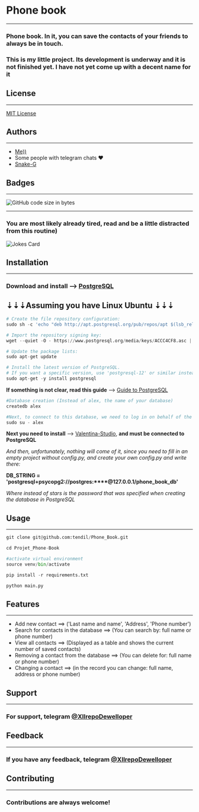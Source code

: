 # Phone book 
 
***

### Phone book. In it, you can save the contacts of your friends to always be in touch.
### This is my little project. Its development is underway and it is not finished yet. I have not yet come up with a decent name for it</h4>
## License

---

[MIT License](https://ru.wikipedia.org/wiki/%D0%9B%D0%B8%D1%86%D0%B5%D0%BD%D0%B7%D0%B8%D1%8F_MIT)

## Authors

---

* <a href="https://github.com/tendil">Me))</a>
* Some people with telegram chats ❤️
* <a href="https://github.com/Snake-G">Snake-G </a>

## Badges

---

![GitHub code size in bytes](https://img.shields.io/github/languages/code-size/tendil/Phone_Book?color=%2359a3f&logo=GitHub&logoColor=%2389543f&style=social)

---

### You are most likely already tired, read and be a little distracted from this routine)
<img src="https://readme-jokes.vercel.app/api" alt="Jokes Card" />


## Installation

---

### **Download and install** --> <a href="https://www.postgresql.org/download/">PostgreSQL </a>

## ⇣⇣⇣**Assuming you have Linux Ubuntu** ⇣⇣⇣

```python
# Create the file repository configuration:
sudo sh -c 'echo "deb http://apt.postgresql.org/pub/repos/apt $(lsb_release -cs)-pgdg main" > /etc/apt/sources.list.d/pgdg.list'
```

```python
# Import the repository signing key:
wget --quiet -O - https://www.postgresql.org/media/keys/ACCC4CF8.asc | sudo apt-key add -
```

```python
# Update the package lists:
sudo apt-get update
```

```python
# Install the latest version of PostgreSQL.
# If you want a specific version, use 'postgresql-12' or similar instead of 'postgresql':
sudo apt-get -y install postgresql
```

**If something is not clear, read this guide** --> <a href="https://losst.ru/ustanovka-postgresql-ubuntu-16-04#%D0%A3%D1%81%D1%82%D0%B0%D0%BD%D0%BE%D0%B2%D0%BA%D0%B0_PostgreSQL_%D0%B2_Ubuntu_2004">Guide to PostgreSQL </a>

```python
#Database creation (Instead of alex, the name of your database)
createdb alex
```

```python
#Next, to connect to this database, we need to log in on behalf of the user of the same name:
sudo su - alex
```

**Next you need to install** --> <a href="https://www.valentina-db.com/ru/store/category/12-valentina-studio"> Valentina-Studio</a>, **and must be connected to PostgreSQL**

_And then, unfortunately, nothing will come of it, since you need to fill in an empty project without config.py, and create your own config.py and write there:_

**DB_STRING = 'postgresql+psycopg2://postgres:****@127.0.0.1/phone_book_db'** 

_Where instead of stars is the password that was specified when creating the database in PostgreSQL_

## Usage

---

```python
git clone git@github.com:tendil/Phone_Book.git
```

```python
cd Projet_Phone-Book
```

```python
#activate virtual environment
source venv/bin/activate
```

```python
pip install -r requirements.txt
```

```python
python main.py
```

## Features

---

* Add new contact ==> ('Last name and name', 'Address', 'Phone number')
* Search for contacts in the database ==> (You can search by: full name or phone number)
* View all contacts ==> (Displayed as a table and shows the current number of saved contacts)
* Removing a contact from the database ==> (You can delete for: full name or phone number)
* Changing a contact ==> (in the record you can change: full name, address or phone number)


## Support

---

### For support, telegram [@XllrepoDewelloper](https://t.me/XllrepoDewelloper)


## Feedback

---

### If you have any feedback, telegram [@XllrepoDewelloper](https://t.me/XllrepoDewelloper)

## Contributing

---

### Contributions are always welcome!

